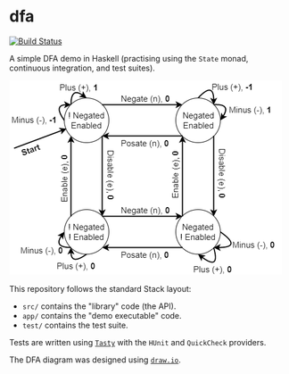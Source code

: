 # dfa

[![Build Status](https://travis-ci.org/hnefatl/dfa.svg?branch=master)](https://travis-ci.org/hnefatl/dfa)

A simple DFA demo in Haskell (practising using the `State` monad, continuous integration, and test suites).

![Image of the state transition diagram for the DFA](DFA.png?raw=true "State Transition Diagram")

This repository follows the standard Stack layout:

- `src/` contains the "library" code (the API).
- `app/` contains the "demo executable" code.
- `test/` contains the test suite.

Tests are written using [`Tasty`](https://github.com/feuerbach/tasty) with the `HUnit` and `QuickCheck` providers.

The DFA diagram was designed using [`draw.io`](https://draw.io).
